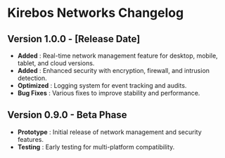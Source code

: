 # Kirebos Networks Changelog

## Version 1.0.0 - [Release Date]
- **Added** : Real-time network management feature for desktop, mobile, tablet, and cloud versions.
- **Added** : Enhanced security with encryption, firewall, and intrusion detection.
- **Optimized** : Logging system for event tracking and audits.
- **Bug Fixes** : Various fixes to improve stability and performance.

## Version 0.9.0 - Beta Phase
- **Prototype** : Initial release of network management and security features.
- **Testing** : Early testing for multi-platform compatibility.
